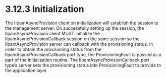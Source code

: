 <html dir="LTR" xmlns:mshelp="http://msdn.microsoft.com/mshelp" xmlns:ddue="http://ddue.schemas.microsoft.com/authoring/2003/5" xmlns:xlink="http://www.w3.org/1999/xlink" xmlns:tool="http://www.microsoft.com/tooltip">
 <body>
 <div id="header">
 <h1 class="heading">3.12.3 Initialization</h1>
 </div>
 <div id="mainSection">
 <div id="mainBody">
 <div id="allHistory" class="saveHistory"></div>
 <div id="sectionSection0" class="section" name="collapseableSection">
 

<p>The IIpamAsyncProvision client on initialization will
establish the session to the management server. On successfully setting up the
session, the IIpamAsyncProvision client MUST initialize the
IIpamAsyncProvisionCallback session on the same session so the
IIpamAsyncProvision server can callback with the provisioning status. In order
to obtain the provisioning status from the IIpamAsyncProvisionCallback port
type, the ProvisioningFault is passed as a part of the initialization routine.
The IIpamAsyncProvisionCallback port type’s server sets the provisioning status
into ProvisioningFault to provide to the application layer.</p>


 </div>
 </div>
 </div>
 </body>
</html>